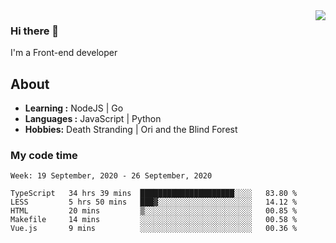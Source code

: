 <img align='right' src="https://github-readme-stats.vercel.app/api?username=strugglebak&show_icons=true">

### Hi there 👋

I'm a Front-end developer

## About

-  **Learning :** NodeJS | Go
-  **Languages :** JavaScript | Python
-  **Hobbies:** Death Stranding | Ori and the Blind Forest

### My code time

<!--START_SECTION:waka-->
```text
Week: 19 September, 2020 - 26 September, 2020

TypeScript   34 hrs 39 mins  █████████████████████░░░░   83.80 % 
LESS         5 hrs 50 mins   ███▓░░░░░░░░░░░░░░░░░░░░░   14.12 % 
HTML         20 mins         ▒░░░░░░░░░░░░░░░░░░░░░░░░   00.85 % 
Makefile     14 mins         ░░░░░░░░░░░░░░░░░░░░░░░░░   00.58 % 
Vue.js       9 mins          ░░░░░░░░░░░░░░░░░░░░░░░░░   00.36 % 
```
<!--END_SECTION:waka-->

